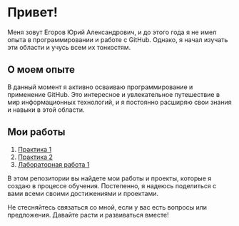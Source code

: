 # Привет!

Меня зовут Егоров Юрий Александрович, и до этого года я не имел опыта в программировании и работе с GitHub. Однако, я начал изучать эти области и учусь всем их тонкостям.

## О моем опыте

В данный момент я активно осваиваю программирование и применение GitHub. Это интересное и увлекательное путешествие в мир информационных технологий, и я постоянно расширяю свои знания и навыки в этой области.

## Мои работы

1. [Практика 1 ](https://github.com/AJDragon01/TOIB_Egorov/tree/practica_1) 
2. [Практика 2](ссылка_на_работу_2) 
3. [Лабораторная работа 1](ссылка_на_работу_3) 

В этом репозитории вы найдете мои работы и проекты, которые я создаю в процессе обучения. Постепенно, я надеюсь поделиться с вами всеми своими достижениями и проектами.

Не стесняйтесь связаться со мной, если у вас есть вопросы или предложения. Давайте расти и развиваться вместе!
